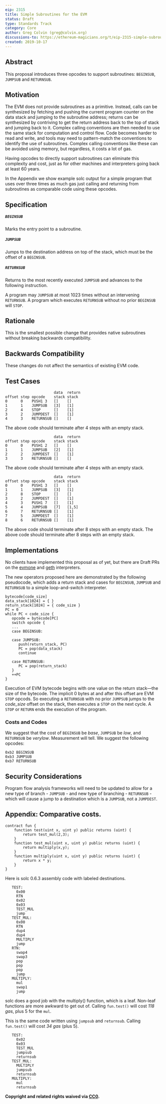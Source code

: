 ```yaml
---
eip: 2315
title: Simple Subroutines for the EVM
status: Draft
type: Standards Track
category: Core
author: Greg Colvin (greg@colvin.org)
discussions-to: https://ethereum-magicians.org/t/eip-2315-simple-subroutines-for-the-evm/3941
created: 2019-10-17
---
```


## Abstract

This proposal introduces three opcodes to support subroutines:  `BEGINSUB`, `JUMPSUB` and `RETURNSUB`.

## Motivation

The EVM does not provide subroutines as a primitive.  Instead, calls can be synthesized by fetching and pushing the current program counter on the data stack and jumping to the subroutine address; returns can be synthesized by contriving to get the return address back to the top of stack and jumping back to it.  Complex calling conventions are then needed to use the same stack for computation and control flow.  Code becomes harder to read and write, and tools may need to pattern-match the conventions to identify the use of subroutines.  Complex calling conventions like these can be avoided using memory, but regardless, it costs a lot of gas.

Having opcodes to directly support subroutines can eliminate this complexity and cost, just as for other machines and interpreters going back at least 60 years.

In the Appendix we show example solc output for a simple program that uses over three times as much gas just calling and returning from subroutines as comparable code using these opcodes.

## Specification

##### `BEGINSUB`
Marks the entry point to a subroutine.

##### `JUMPSUB`
Jumps to the destination address on top of the stack, which must be the offset of a `BEGINSUB`.

##### `RETURNSUB`
Returns to the most recently executed `JUMPSUB` and advances to the following instruction.

A program may `JUMPSUB` at most 1023 times without an intervening `RETURNSUB`.  A program which executes `RETURNSUB` without no prior `BEGINSUB` will `STOP`.

## Rationale

This is the smallest possible change that provides native subroutines without breaking backwards compatibility.

## Backwards Compatibility

These changes do not affect the semantics of existing EVM code.

## Test Cases
```
                      data  return
offset step opcode    stack stack
0      0    PUSH1 3   []    []
1      1    JUMPSUB   [3]   [1]
2      4    STOP      []    [1]
3      2    JUMPDEST  []    [1]
4      3    RETURNSUB []    []
```
The above code should terminate after 4 steps with an empty stack.
```
                      data  return
offset step opcode    stack stack
0      0    PUSH1 2   []    []
1      1    JUMPSUB   [2]   [1]
2      2    JUMPDEST  []    [1]
3      3    RETURNSUB []    []
```
The above code should terminate after 4 steps with an empty stack.
```
                      data  return
offset step opcode    stack stack
0      0    PUSH1 3   []    []
1      1    JUMPSUB   [3]   [1]
2      8    STOP      []    []
3      2    JUMPDEST  []    [1]
4      3    PUSH1 7   []    [1]
5      4    JUMPSUB   [7]   [1,5]
6      7    RETURNSUB []    [1]
7      5    JUMPDEST  []    [1]
8      6    RETURNSUB []    [1]
```
The above code should terminate after 8 steps with an empty stack.  The above code should terminate after 8 steps with an empty stack.

## Implementations

No clients have implemented this proposal as of yet, but there are Draft PRs on the [evmone](https://github.com/ethereum/evmone/pull/229) and [geth](https://github.com/ethereum/go-ethereum/pull/20619) interpreters.

The new operators proposed here are demonstrated by the following pseudocode, which adds a return stack and cases for `BEGINSUB`, `JUMPSUB` and `RETURNSUB` to a simple loop-and-switch interpreter.
```
bytecode[code_size]
data_stack[1024] = { }
return_stack[1024] = { code_size }
PC = 0
while PC < code_size {
   opcode = bytecode[PC]
   switch opcode {
   ...
   case BEGINSUB:
   
   case JUMPSUB:
      push(return_stack, PC)
      PC = pop(data_stack)
      continue

   case RETURNSUB:
      PC = pop(return_stack)
   }
   ++PC
}
```
Execution of EVM bytecode begins with one value on the return stack—the size of the bytecode. The implicit 0 bytes at and after this offset are EVM `STOP` opcods.  So executing a `RETURNSUB` with no prior `JUMPSUB` jumps to the _code_size_ offset on the stack, then executes a `STOP` on the next cycle.  A `STOP` or `RETURN` ends the execution of the program.

### Costs and Codes

We suggest that the cost of `BEGINSUB` be _base_, `JUMPSUB` be _low_, and `RETURNSUB` be _verylow_. 
 Measurement will tell.  We suggest the following opcodes:

```
0xb2 BEGINSUB
0xb3 JUMPSUB
0xb7 RETURNSUB
```
## Security Considerations

Program flow analysis frameworks will need to be updated to allow for a new type of branch - `JUMPSUB` - and new type of branching - `RETURNSUB` - which will cause a jump to a destination which is a `JUMPSUB`, not a `JUMPDEST`.

## Appendix: Comparative costs.

```
contract fun {
    function test(uint x, uint y) public returns (uint) {
        return test_mul(2,3);
    }
    function test_mul(uint x, uint y) public returns (uint) {
        return multiply(x,y);
    }
    function multiply(uint x, uint y) public returns (uint) {
        return x * y;
    }
}

```
Here is solc 0.6.3 assembly code with labeled destinations.
```
   TEST:
     0x00
     RTN
     0x02
     0x03
     TEST_MUL
     jump
   TEST_MUL:
     0x00
     RTN
     dup4
     dup4
     MULTIPLY
     jump
   RTN:
     swap4
     swap3
     pop
     pop
     pop
     jump
   MULTIPLY:   
     mul
     swap1
     jump
```
solc does a good job with the multiply() function, which is a leaf.  Non-leaf functions are more awkward to get out of.  Calling `fun.test()` will cost _118 gas_, plus 5 for the `mul`.

  This is the same code written using `jumpsub` and `returnsub`.  Calling `fun.test()` will cost _34 gas_ (plus 5).
```
   TEST:
     0x02
     0x03
     TEST_MUL
     jumpsub
     returnsub
   TEST_MUL:
     MULTIPLY
     jumpsub
     returnsub
   MULTIPLY:
     mul
     returnsub
```

**Copyright and related rights waived via [CC0](https://creativecommons.org/publicdomain/zero/1.0/).**